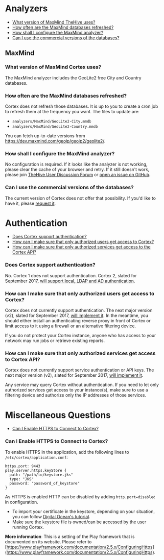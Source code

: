 # Analyzers
- [What version of MaxMind TheHive uses?](https://github.com/CERT-BDF/Cortex/wiki/FAQ#what-version-of-maxmind-cortex-uses)
- [How often are the MaxMind databases refreshed?](https://github.com/CERT-BDF/Cortex/wiki/FAQ#how-often-are-the-databases-refreshed)
- [How shall I configure the MaxMind analyzer?](https://github.com/CERT-BDF/Cortex/wiki/FAQ#how-shall-i-configure-the-maxmind-analyzer)
- [Can I use the commercial versions of the databases?](https://github.com/CERT-BDF/Cortex/wiki/FAQ#can-i-use-the-commercial-versions-of-the-databases)

## MaxMind
### What version of MaxMind Cortex uses?
The MaxMind analyzer includes the GeoLite2 free City and Country databases.

### How often are the MaxMind databases refreshed?
Cortex does not refresh those databases. It is up to you to create a cron job to refresh them at the frequency you want. The files to update are:
- `analyzers/MaxMind/GeoLite2-City.mmdb`
- `analyzers/MaxMind/GeoLite2-Country.mmdb`

You can fetch up-to-date versions from <https://dev.maxmind.com/geoip/geoip2/geolite2/>.

### How shall I configure the MaxMind analyzer?
No configuration is required. If it looks like the analyzer is not working, please clear the cache of your browser and retry. If it still doesn't work, please join [TheHive User Discussion Forum](https://groups.google.com/a/thehive-project.org/d/forum/users) or [open an issue on GitHub](https://github.com/CERT-BDF/Cortex-analyzers/issues/new).

### Can I use the commercial versions of the databases?
The current version of Cortex does not offer that possibility. If you'd like to have it, please [request it](https://github.com/CERT-BDF/Cortex-analyzers/issues/new).

# Authentication
- [Does Cortex support authentication?](https://github.com/CERT-BDF/Cortex/wiki/FAQ/does-cortex-support-authentication)
- [How can I make sure that only authorized users get access to Cortex?](https://github.com/CERT-BDF/Cortex/wiki/FAQ/how-can-i-make-sure-that-only-authorized-users-get-access-to-cortex)
- [How can I make sure that only authorized services get access to the Cortex API?](https://github.com/CERT-BDF/Cortex/wiki/FAQ/how-can-i-make-sure-that-only-authorized-services-get-access-to-cortex-api)

### Does Cortex support authentication?
No. Cortex 1 does not support authentication. Cortex 2, slated for September 2017, [will support local, LDAP and AD authentication](https://github.com/CERT-BDF/Cortex/issues/7).

### How can I make sure that only authorized users get access to Cortex?
Cortex does not currently support authentication. The next major version (v2), slated for September 2017, [will implement it](https://github.com/CERT-BDF/Cortex/issues/7). In the meantime, you should either install an authenticating reverse proxy in front of Cortex or limit access to it using a firewall or an alternative filtering device.

If you do not protect your Cortex instance, anyone who has access to your network may run jobs or retrieve existing reports.

### How can I make sure that only authorized services get access to Cortex API?
Cortex does not currently support service authentication or API keys. The next major version (v2), slated for September 2017, [will implement it](https://github.com/CERT-BDF/Cortex/issues/7).

Any service may query Cortex without authentication. If you need to let only authorized services get access to your instance(s), make sure to use a filtering device and authorize only the IP addresses of those services.

# Miscellaneous Questions
- [Can I Enable HTTPS to Connect to Cortex?](https://github.com/CERT-BDF/Cortex/wiki/FAQ#can-i-enable-https-to-connect-to-cortex)

### Can I Enable HTTPS to Connect to Cortex?

To enable HTTPS in the application, add the following lines to `/etc/cortex/application.conf`:
```
https.port: 9443
play.server.https.keyStore {
  path: "/path/to/keystore.jks"
  type: "JKS"
  password: "password_of_keystore"
}
```
As HTTPS is enabled HTTP can be disabled by adding `http.port=disabled` in configuration.

* To import your certificate in the keystore, depending on your situation, you can follow [Digital Ocean's tutorial](https://www.digitalocean.com/community/tutorials/java-keytool-essentials-working-with-java-keystores).
* Make sure the keystore file is owned/can be accessed by the user running Cortex.

**More information**:
This is a setting of the Play framework that is documented on its website. Please refer to [https://www.playframework.com/documentation/2.5.x/ConfiguringHttps](https://www.playframework.com/documentation/2.5.x/ConfiguringHttps).
